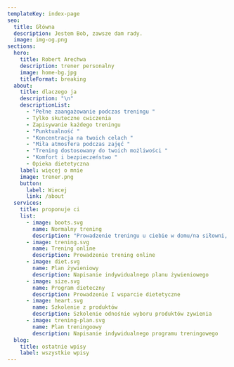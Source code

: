 ```yaml
---
templateKey: index-page
seo:
  title: Główna
  description: Jestem Bob, zawsze dam rady.
  image: img-og.png
sections:
  hero:
    title: Robert Arechwa
    description: trener personalny
    image: home-bg.jpg
    titleFormat: breaking
  about:
    title: dlaczego ja
    description: "\n"
    descriptionList:
      - "Pełne zaangażowanie podczas treningu "
      - Tylko skuteczne cwiczenia
      - Zapisywanie każdego treningu
      - "Punktualność "
      - "Koncentracja na twoich celach "
      - "Miła atmosfera podczas zajęć "
      - "Trening dostosowany do twoich możliwości "
      - "Komfort i bezpieczeństwo "
      - Opieka dietetyczna
    label: więcej o mnie
    image: trener.png
    button:
      label: Wiecej
      link: /about
  services:
    title: proponuje ci
    list:
      - image: boots.svg
        name: Normalny trening
        description: "Prowadzenie treningu u ciebie w domu/na siłowni, albo na podwurku "
      - image: trening.svg
        name: Trening online
        description: Prowadzenie trening online
      - image: diet.svg
        name: Plan żywieniowy
        description: Napisanie indywidualnego planu żywieniowego
      - image: size.svg
        name: Program dieteczny
        description: Prowadzenie I wsparcie dietetyczne
      - image: heart.svg
        name: Szkolenie z produktów
        description: Szkolenie odnośnie wyboru produktów zywienia
      - image: trening-plan.svg
        name: Plan treningoowy
        description: Napisanie indywidualnego programu treningowego
  blog:
    title: ostatnie wpisy
    label: wszystkie wpisy
---
```


